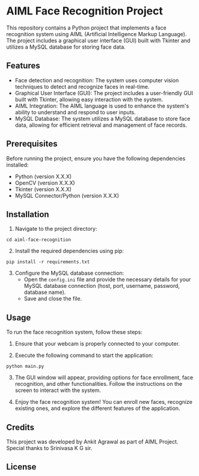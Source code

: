 # AIML Face Recognition Project

This repository contains a Python project that implements a face recognition system using AIML (Artificial Intelligence Markup Language). The project includes a graphical user interface (GUI) built with Tkinter and utilizes a MySQL database for storing face data.

## Features

- Face detection and recognition: The system uses computer vision techniques to detect and recognize faces in real-time.
- Graphical User Interface (GUI): The project includes a user-friendly GUI built with Tkinter, allowing easy interaction with the system.
- AIML Integration: The AIML language is used to enhance the system's ability to understand and respond to user inputs.
- MySQL Database: The system utilizes a MySQL database to store face data, allowing for efficient retrieval and management of face records.

## Prerequisites

Before running the project, ensure you have the following dependencies installed:

- Python (version X.X.X)
- OpenCV (version X.X.X)
- Tkinter (version X.X.X)
- MySQL Connector/Python (version X.X.X)

## Installation

1. Navigate to the project directory:
```
cd aiml-face-recognition
```

2. Install the required dependencies using pip:
```
pip install -r requirements.txt
```

3. Configure the MySQL database connection:
   - Open the `config.ini` file and provide the necessary details for your MySQL database connection (host, port, username, password, database name).
   - Save and close the file.

## Usage

To run the face recognition system, follow these steps:

1. Ensure that your webcam is properly connected to your computer.

2. Execute the following command to start the application:
```
python main.py
```

3. The GUI window will appear, providing options for face enrollment, face recognition, and other functionalities. Follow the instructions on the screen to interact with the system.

4. Enjoy the face recognition system! You can enroll new faces, recognize existing ones, and explore the different features of the application.

## Credits

This project was developed by Ankit Agrawal as part of AIML Project. Special thanks to Srinivasa K G sir.

## License
